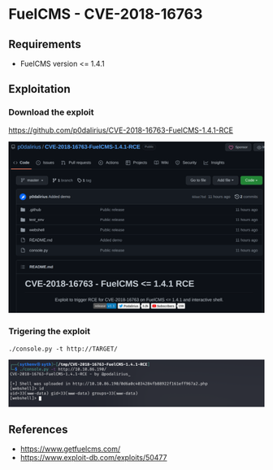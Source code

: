 # FuelCMS - CVE-2018-16763

## Requirements

 - FuelCMS version <= 1.4.1

## Exploitation

### Download the exploit 

https://github.com/p0dalirius/CVE-2018-16763-FuelCMS-1.4.1-RCE

![](./imgs/exploit.png)

### Trigering the exploit

```
./console.py -t http://TARGET/ 
```
![](./imgs/exploit_trigger.png)

## References
 - https://www.getfuelcms.com/
 - https://www.exploit-db.com/exploits/50477
